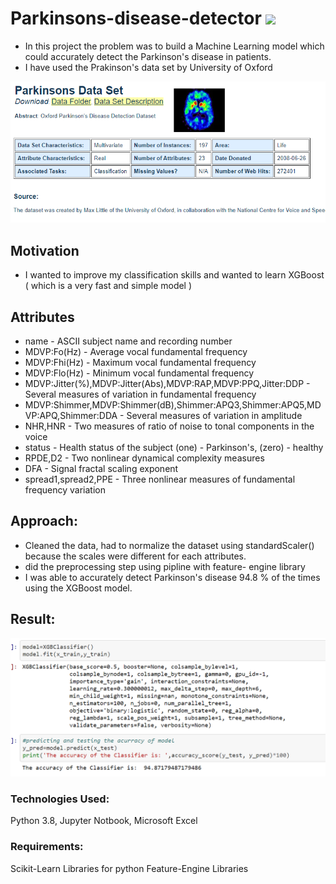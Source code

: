 # Parkinsons-disease-detector ![](https://img.shields.io/github/followers/pratheepknadar?style=social)
- In this project the problem was to build a Machine Learning model which could accurately detect the Parkinson's disease in patients.
- I have used the Prakinson's data set by University of Oxford

![](Images/park2.png)  

## Motivation 
- I wanted to improve my classification skills and wanted to learn XGBoost ( which is a very fast and simple model )

## Attributes
- name - ASCII subject name and recording number
- MDVP:Fo(Hz) - Average vocal fundamental frequency
- MDVP:Fhi(Hz) - Maximum vocal fundamental frequency
- MDVP:Flo(Hz) - Minimum vocal fundamental frequency
- MDVP:Jitter(%),MDVP:Jitter(Abs),MDVP:RAP,MDVP:PPQ,Jitter:DDP - Several measures of variation in fundamental frequency
- MDVP:Shimmer,MDVP:Shimmer(dB),Shimmer:APQ3,Shimmer:APQ5,MDVP:APQ,Shimmer:DDA - Several measures of variation in amplitude
- NHR,HNR - Two measures of ratio of noise to tonal components in the voice
- status - Health status of the subject (one) - Parkinson's, (zero) - healthy
- RPDE,D2 - Two nonlinear dynamical complexity measures
- DFA - Signal fractal scaling exponent
- spread1,spread2,PPE - Three nonlinear measures of fundamental frequency variation


## Approach:
- Cleaned the data, had to normalize the dataset using standardScaler() because the scales were different for each attributes.
- did the preprocessing step using pipline with feature- engine library
- I was able to accurately detect Parkinson's disease 94.8 % of the times using the XGBoost model.

## Result:
![](Images/park1.png)  

### Technologies Used:
Python 3.8, Jupyter Notbook, Microsoft Excel

### Requirements:
Scikit-Learn Libraries for python
Feature-Engine Libraries
